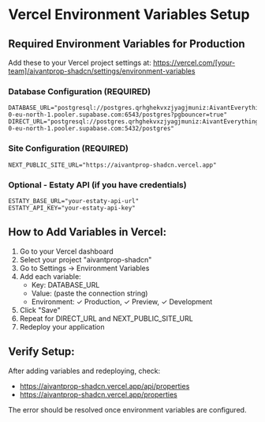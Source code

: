 # Vercel Environment Variables Setup

## Required Environment Variables for Production

Add these to your Vercel project settings at:
https://vercel.com/[your-team]/aivantprop-shadcn/settings/environment-variables

### Database Configuration (REQUIRED)
```
DATABASE_URL="postgresql://postgres.qrhghekvxzjyagjmuniz:AivantEverything2025%40@aws-0-eu-north-1.pooler.supabase.com:6543/postgres?pgbouncer=true"
DIRECT_URL="postgresql://postgres.qrhghekvxzjyagjmuniz:AivantEverything2025%40@aws-0-eu-north-1.pooler.supabase.com:5432/postgres"
```

### Site Configuration (REQUIRED)
```
NEXT_PUBLIC_SITE_URL="https://aivantprop-shadcn.vercel.app"
```

### Optional - Estaty API (if you have credentials)
```
ESTATY_BASE_URL="your-estaty-api-url"
ESTATY_API_KEY="your-estaty-api-key"
```

## How to Add Variables in Vercel:

1. Go to your Vercel dashboard
2. Select your project "aivantprop-shadcn"
3. Go to Settings → Environment Variables
4. Add each variable:
   - Key: DATABASE_URL
   - Value: (paste the connection string)
   - Environment: ✓ Production, ✓ Preview, ✓ Development
5. Click "Save"
6. Repeat for DIRECT_URL and NEXT_PUBLIC_SITE_URL
7. Redeploy your application

## Verify Setup:
After adding variables and redeploying, check:
- https://aivantprop-shadcn.vercel.app/api/properties
- https://aivantprop-shadcn.vercel.app/properties

The error should be resolved once environment variables are configured.